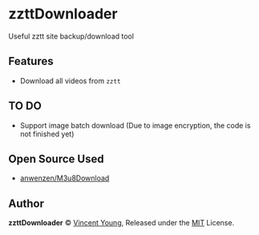 <!--
 * @Author: Vincent Young
 * @Date: 2023-01-17 06:50:42
 * @LastEditors: Vincent Young
 * @LastEditTime: 2023-01-17 06:54:35
 * @FilePath: /zzttDownloader/README.md
 * @Telegram: https://t.me/missuo
 * 
 * Copyright © 2023 by Vincent, All Rights Reserved. 
-->
# zzttDownloader
Useful zztt site backup/download tool

## Features
- Download all videos from `zztt`

## TO DO
- Support image batch download (Due to image encryption, the code is not finished yet)

## Open Source Used
- [anwenzen/M3u8Download](https://github.com/anwenzen/M3u8Download)

## Author

**zzttDownloader** © [Vincent Young](https://github.com/missuo), Released under the [MIT](./LICENSE) License.<br>